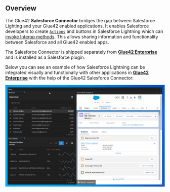 ## Overview

The Glue42 **Salesforce Connector** bridges the gap between Salesforce Lighting and your Glue42 enabled applications. It enables Salesforce developers to create [`Actions`](https://help.salesforce.com/articleView?id=actions_in_lex.htm&type=5) and buttons in Salesforce Lightning which can [invoke Interop methods](../../../glue42-concepts/data-sharing-between-apps/interop/javascript/index.html#method_invocation). This allows sharing information and functionality between Salesforce and all Glue42 enabled apps.

The Salesforce Connector is shipped separately from [**Glue42 Enterprise**](https://glue42.com/enterprise/) and is installed as a Salesforce plugin. 

Below you can see an example of how Salesforce Lightning can be integrated visually and functionally with other applications in [**Glue42 Enterprise**](https://glue42.com/enterprise/) with the help of the Glue42 Salesforce Connector:

![SF Demo](../../../images/salesforce/sf-demo.gif) 